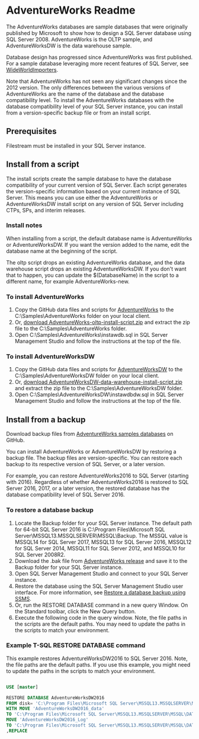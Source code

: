 # AdventureWorks Readme

The AdventureWorks databases are sample databases that were originally published by Microsoft to show how to design a SQL Server database using SQL Server 2008. AdventureWorks is the OLTP sample, and AdventureWorksDW is the data warehouse sample.

Database design has progressed since AdventureWorks was first published. For a sample database leveraging more recent features of SQL Server, see [WideWorldImporters](../wide-world-importers/).

Note that AdventureWorks has not seen any significant changes since the 2012 version. The only differences between the various versions of AdventureWorks are the name of the database and the database compatibility level. To install the AdventureWorks databases with the database compatibility level of your SQL Server instance, you can install from a version-specific backup file or from an install script.

## Prerequisites
Filestream must be installed in your SQL Server instance.

## Install from a script

The install scripts create the sample database to have the database compatibility of your current version of SQL Server. Each script generates the version-specific information based on your current instance of SQL Server. This means you can use either the AdventureWorks or AdventureWorksDW install script on any version of SQL Server including CTPs, SPs, and interim releases.

### Install notes
When installing from a script, the default database name is AdventureWorks or AdventureWorksDW.  If you want the version added to the name, edit the database name at the beginning of the script.

The oltp script drops an existing AdventureWorks database, and the data warehouse script drops an existing AdventureWorksDW. If you don't want that to happen, you can update the $(DatabaseName) in the script to a different name, for example AdventureWorks-new.

### To install AdventureWorks

1. Copy the GitHub data files and scripts for [AdventureWorks](https://github.com/Microsoft/sql-server-samples/tree/master/samples/databases/adventure-works/oltp-install-script) to the C:\Samples\AdventureWorks folder on your local client.
2. Or, [download AdventureWorks-oltp-install-script.zip](https://github.com/Microsoft/sql-server-samples/releases/download/adventureworks/AdventureWorks-oltp-install-script.zip) and extract the zip file to the C:\Samples\AdventureWorks folder.
3. Open C:\Samples\AdventureWorks\instawdb.sql in SQL Server Management Studio and follow the instructions at the top of the file.

### To install AdventureWorksDW

1. Copy the GitHub data files and scripts for [AdventureWorksDW](https://github.com/Microsoft/sql-server-samples/tree/master/samples/databases/adventure-works/data-warehouse-install-script) to the C:\Samples\AdventureWorksDW folder on your local client.
2. Or, [download AdventureWorksDW-data-warehouse-install-script.zip](https://github.com/Microsoft/sql-server-samples/releases/download/adventureworks/AdventureWorksDW-data-warehouse-install-script.zip) and extract the zip file to the C:\Samples\AdventureWorksDW folder.
3. Open C:\Samples\AdventureWorksDW\instawdbdw.sql in SQL Server Management Studio and follow the instructions at the top of the file.

## Install from a backup

Download backup files from [AdventureWorks samples databases](https://github.com/Microsoft/sql-server-samples/releases/tag/adventureworks) on GitHub.

You can install AdventureWorks or AdventureWorksDW by restoring a backup file. The backup files are version-specific. You can restore each backup to its respective version of SQL Server, or a later version.

For example, you can restore AdventureWorks2016 to SQL Server (starting with 2016). Regardless of whether AdventureWorks2016 is restored to SQL Server 2016, 2017, or a later version, the restored database has the database compatibility level of SQL Server 2016.

### To restore a database backup

1. Locate the Backup folder for your SQL Server instance.  The default path for 64-bit SQL Server 2016 is C:\Program Files\Microsoft SQL Server\MSSQL13.MSSQLSERVER\MSSQL\Backup. The MSSQL value is MSSQL14 for SQL Server 2017, MSSQL13 for SQL Server 2016, MSSQL12 for SQL Server 2014, MSSQL11 for SQL Server 2012, and MSSQL10 for SQL Server 2008R2.
2. Download the .bak file from [AdventureWorks release](https://github.com/Microsoft/sql-server-samples/releases/tag/adventureworks) and save it to the Backup folder for your SQL Server instance.
3. Open SQL Server Management Studio and connect to your SQL Server instance.
4. Restore the database using the SQL Server Management Studio user interface. For more information, see [Restore a database backup using SSMS](https://docs.microsoft.com/sql/relational-databases/backup-restore/restore-a-database-backup-using-ssms).
5. Or, run the RESTORE DATABASE command in a new query Window.
On the Standard toolbar, click the New Query button.
5. Execute the following code in the query window. Note, the file paths in the scripts are the default paths. You may need to update the paths in the scripts to match your environment.

### Example T-SQL RESTORE DATABASE command

This example restores AdventureWorksDW2016 to SQL Server 2016. Note, the file paths are the default paths. If you use this example, you might need to update the paths in the scripts to match your environment.

```sql

USE [master]

RESTORE DATABASE AdventureWorksDW2016
FROM disk= 'C:\Program Files\Microsoft SQL Server\MSSQL13.MSSQLSERVER\MSSQL\Backup\AdventureWorksDW2016.bak'
WITH MOVE 'AdventureWorksDW2016_data'
TO 'C:\Program Files\Microsoft SQL Server\MSSQL13.MSSQLSERVER\MSSQL\DATA\AdventureWorksDW2016.mdf',
MOVE 'AdventureWorksDW2016_Log'
TO 'C:\Program Files\Microsoft SQL Server\MSSQL13.MSSQLSERVER\MSSQL\DATA\AdventureWorksDW2016.ldf'
,REPLACE

```

